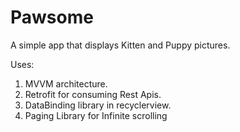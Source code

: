 # Pawsome
A simple app that displays Kitten and Puppy pictures.

Uses:
1. MVVM architecture.
2. Retrofit for consuming Rest Apis.
3. DataBinding library in recyclerview.
4. Paging Library for Infinite scrolling
